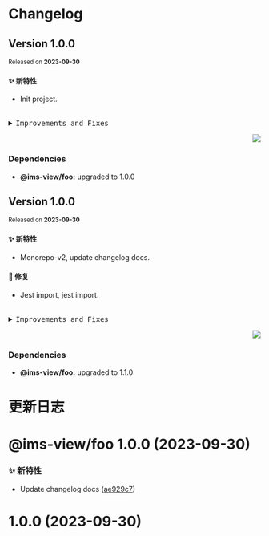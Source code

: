 # Changelog

## Version&nbsp;1.0.0

<sup>Released on **2023-09-30**</sup>

#### ✨ 新特性

- Init project.

<br/>

<details>
<summary><kbd>Improvements and Fixes</kbd></summary>

#### What's improved

- Init project ([e88a058](https://github.com/eternallycyf/ims-monorepo-template/commit/e88a058))

</details>

<div align="right">

[![](https://img.shields.io/badge/-BACK_TO_TOP-151515?style=flat-square)](#readme-top)

</div>

### Dependencies

- **@ims-view/foo:** upgraded to 1.0.0

## Version&nbsp;1.0.0

<sup>Released on **2023-09-30**</sup>

#### ✨ 新特性

- Monorepo-v2, update changelog docs.

#### 🐛 修复

- Jest import, jest import.

<br/>

<details>
<summary><kbd>Improvements and Fixes</kbd></summary>

#### What's improved

- Monorepo-v2 ([9a5ffda](https://github.com/eternallycyf/ims-monorepo-template/commit/9a5ffda))
- Update changelog docs ([ae929c7](https://github.com/eternallycyf/ims-monorepo-template/commit/ae929c7))

#### What's fixed

- Jest import ([120c901](https://github.com/eternallycyf/ims-monorepo-template/commit/120c901))
- Jest import ([aef5255](https://github.com/eternallycyf/ims-monorepo-template/commit/aef5255))

</details>

<div align="right">

[![](https://img.shields.io/badge/-BACK_TO_TOP-151515?style=flat-square)](#readme-top)

</div>

### Dependencies

- **@ims-view/foo:** upgraded to 1.1.0

# 更新日志

# @ims-view/foo 1.0.0 (2023-09-30)

### ✨ 新特性

- Update changelog docs ([ae929c7](https://github.com/eternallycyf/ims-monorepo-template/commit/ae929c7))

# 1.0.0 (2023-09-30)
